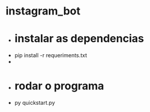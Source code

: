 # instagram_bot

- # instalar as dependencias
- pip install -r requeriments.txt
- 
- # rodar o programa
- py quickstart.py